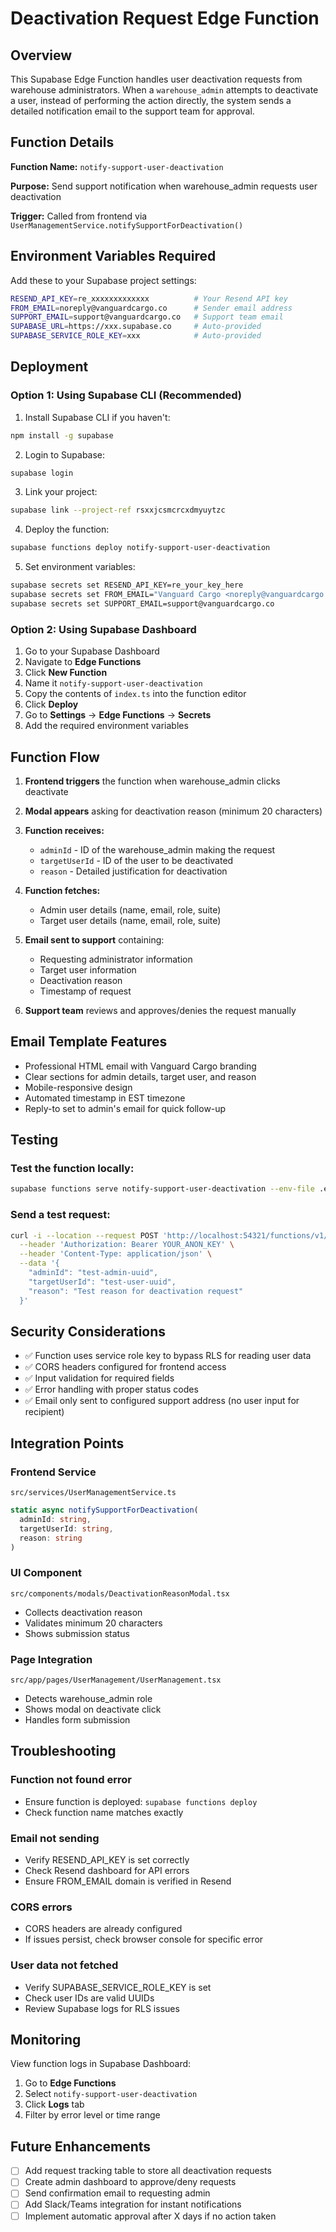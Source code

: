 # Deactivation Request Edge Function

## Overview
This Supabase Edge Function handles user deactivation requests from warehouse administrators. When a `warehouse_admin` attempts to deactivate a user, instead of performing the action directly, the system sends a detailed notification email to the support team for approval.

## Function Details

**Function Name:** `notify-support-user-deactivation`

**Purpose:** Send support notification when warehouse_admin requests user deactivation

**Trigger:** Called from frontend via `UserManagementService.notifySupportForDeactivation()`

## Environment Variables Required

Add these to your Supabase project settings:

```bash
RESEND_API_KEY=re_xxxxxxxxxxxxx          # Your Resend API key
FROM_EMAIL=noreply@vanguardcargo.co      # Sender email address
SUPPORT_EMAIL=support@vanguardcargo.co   # Support team email
SUPABASE_URL=https://xxx.supabase.co     # Auto-provided
SUPABASE_SERVICE_ROLE_KEY=xxx            # Auto-provided
```

## Deployment

### Option 1: Using Supabase CLI (Recommended)

1. Install Supabase CLI if you haven't:
```bash
npm install -g supabase
```

2. Login to Supabase:
```bash
supabase login
```

3. Link your project:
```bash
supabase link --project-ref rsxxjcsmcrcxdmyuytzc
```

4. Deploy the function:
```bash
supabase functions deploy notify-support-user-deactivation
```

5. Set environment variables:
```bash
supabase secrets set RESEND_API_KEY=re_your_key_here
supabase secrets set FROM_EMAIL="Vanguard Cargo <noreply@vanguardcargo.co>"
supabase secrets set SUPPORT_EMAIL=support@vanguardcargo.co
```

### Option 2: Using Supabase Dashboard

1. Go to your Supabase Dashboard
2. Navigate to **Edge Functions**
3. Click **New Function**
4. Name it `notify-support-user-deactivation`
5. Copy the contents of `index.ts` into the function editor
6. Click **Deploy**
7. Go to **Settings** → **Edge Functions** → **Secrets**
8. Add the required environment variables

## Function Flow

1. **Frontend triggers** the function when warehouse_admin clicks deactivate
2. **Modal appears** asking for deactivation reason (minimum 20 characters)
3. **Function receives:**
   - `adminId` - ID of the warehouse_admin making the request
   - `targetUserId` - ID of the user to be deactivated
   - `reason` - Detailed justification for deactivation

4. **Function fetches:**
   - Admin user details (name, email, role, suite)
   - Target user details (name, email, role, suite)

5. **Email sent to support** containing:
   - Requesting administrator information
   - Target user information
   - Deactivation reason
   - Timestamp of request

6. **Support team** reviews and approves/denies the request manually

## Email Template Features

- Professional HTML email with Vanguard Cargo branding
- Clear sections for admin details, target user, and reason
- Mobile-responsive design
- Automated timestamp in EST timezone
- Reply-to set to admin's email for quick follow-up

## Testing

### Test the function locally:

```bash
supabase functions serve notify-support-user-deactivation --env-file .env.local
```

### Send a test request:

```bash
curl -i --location --request POST 'http://localhost:54321/functions/v1/notify-support-user-deactivation' \
  --header 'Authorization: Bearer YOUR_ANON_KEY' \
  --header 'Content-Type: application/json' \
  --data '{
    "adminId": "test-admin-uuid",
    "targetUserId": "test-user-uuid",
    "reason": "Test reason for deactivation request"
  }'
```

## Security Considerations

- ✅ Function uses service role key to bypass RLS for reading user data
- ✅ CORS headers configured for frontend access
- ✅ Input validation for required fields
- ✅ Error handling with proper status codes
- ✅ Email only sent to configured support address (no user input for recipient)

## Integration Points

### Frontend Service
`src/services/UserManagementService.ts`
```typescript
static async notifySupportForDeactivation(
  adminId: string,
  targetUserId: string,
  reason: string
)
```

### UI Component
`src/components/modals/DeactivationReasonModal.tsx`
- Collects deactivation reason
- Validates minimum 20 characters
- Shows submission status

### Page Integration
`src/app/pages/UserManagement/UserManagement.tsx`
- Detects warehouse_admin role
- Shows modal on deactivate click
- Handles form submission

## Troubleshooting

### Function not found error
- Ensure function is deployed: `supabase functions deploy`
- Check function name matches exactly

### Email not sending
- Verify RESEND_API_KEY is set correctly
- Check Resend dashboard for API errors
- Ensure FROM_EMAIL domain is verified in Resend

### CORS errors
- CORS headers are already configured
- If issues persist, check browser console for specific error

### User data not fetched
- Verify SUPABASE_SERVICE_ROLE_KEY is set
- Check user IDs are valid UUIDs
- Review Supabase logs for RLS issues

## Monitoring

View function logs in Supabase Dashboard:
1. Go to **Edge Functions**
2. Select `notify-support-user-deactivation`
3. Click **Logs** tab
4. Filter by error level or time range

## Future Enhancements

- [ ] Add request tracking table to store all deactivation requests
- [ ] Create admin dashboard to approve/deny requests
- [ ] Send confirmation email to requesting admin
- [ ] Add Slack/Teams integration for instant notifications
- [ ] Implement automatic approval after X days if no action taken
